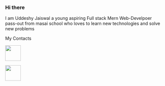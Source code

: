 ### Hi there  

I am Uddeshy Jaiswal a young aspiring Full stack Mern Web-Develpoer pass-out from masai school who loves to learn new technologies and solve new problems

My Contacts


[<img width="50px" height="50px" src="https://upload.wikimedia.org/wikipedia/commons/thumb/c/ca/LinkedIn_logo_initials.png/800px-LinkedIn_logo_initials.png"/>](https://www.linkedin.com/in/uddeshy-jaiswal-56a69a201/)


[<img width="50px" height="50px" src="https://upload.wikimedia.org/wikipedia/commons/thumb/1/1b/Facebook_icon.svg/2048px-Facebook_icon.svg.png"/>](https://www.facebook.com/uddeshy.jaiswal.12/)










<!--

**Elizah7/Elizah7** is a ✨ _special_ ✨ repository because its `README.md` (this file) appears on your GitHub profile.

Here are some ideas to get you started:

- 🔭 I’m currently working on ...
- 🌱 I’m currently learning ...
- 👯 I’m looking to collaborate on ...
- 🤔 I’m looking for help with ...
- 💬 Ask me about ...
- 📫 How to reach me: ...
- 😄 Pronouns: ...
- ⚡ Fun fact: ...
-->
